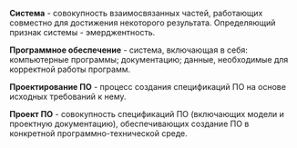 **Система** - совокупность взаимосвязанных частей, работающих совместно для достижения некоторого результата. Определяющий признак системы - эмерджентность.

**Программное обеспечение** - система, включающая в себя: компьютерные программы; документацию; данные, необходимые для корректной работы программ.

**Проектирование ПО** - процесс создания спецификаций ПО на основе исходных требований к нему.

**Проект ПО** - совокупность спецификаций ПО (включающих модели и проектную документацию), обеспечивающих создание ПО в конкретной программно-технической среде.

